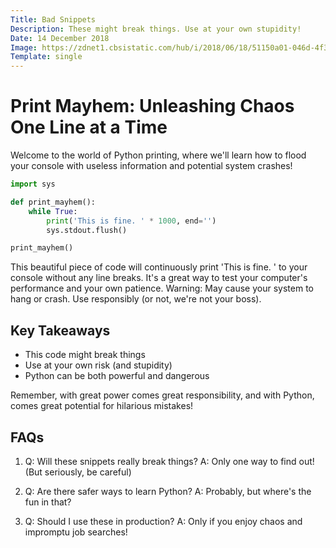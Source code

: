 ```yaml
---
Title: Bad Snippets
Description: These might break things. Use at your own stupidity!
Date: 14 December 2018
Image: https://zdnet1.cbsistatic.com/hub/i/2018/06/18/51150a01-046d-4f30-a760-0357e6d5c2a0/e7c70a0c23a79d96645a93bd29ff3cc2/another-fun-malware-stock-image.jpg
Template: single
---
```


# Print Mayhem: Unleashing Chaos One Line at a Time


Welcome to the world of Python printing, where we'll learn how to flood your console with useless information and potential system crashes!

```python
import sys

def print_mayhem():
    while True:
        print('This is fine. ' * 1000, end='')
        sys.stdout.flush()

print_mayhem()
```

This beautiful piece of code will continuously print 'This is fine. ' to your console without any line breaks. It's a great way to test your computer's performance and your own patience. Warning: May cause your system to hang or crash. Use responsibly (or not, we're not your boss).

## Key Takeaways

- This code might break things
- Use at your own risk (and stupidity)
- Python can be both powerful and dangerous

Remember, with great power comes great responsibility, and with Python, comes great potential for hilarious mistakes!

## FAQs

1. Q: Will these snippets really break things?
   A: Only one way to find out! (But seriously, be careful)

2. Q: Are there safer ways to learn Python?
   A: Probably, but where's the fun in that?

3. Q: Should I use these in production?
   A: Only if you enjoy chaos and impromptu job searches!

